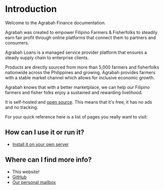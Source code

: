 # Introduction

Welcome to the Agrabah Finance documentation.

Agrabah was created to empower Filipino Farmers & Fisherfolks to steadily earn fair profit through online platforms that connect them to partners and consumers.

Agrabah Loans is a managed service provider platform that ensures a steady supply chain to enterprise clients.

Products are directly sourced from more than 5,000 farmers and fisherfolks nationwide across the Philippines and growing. Agrabah provides farmers with a stable market channel which allows for inclusive economic growth.

Agrabah knows that with a better marketplace, we can help our Filipino farmers and fisher folks enjoy a sustained and rewarding livelihood.

It is self-hosted and [open source](https://github.com/agrabah-ph/loans). This means that it's free, it has no ads and no tracking.

For your quick reference here is a list of pages you really want to visit:

## How can I use it or run it?

* [Install it on your own server](installation/self_hosted.md)


## Where can I find more info?

* This website!
* [GitHub](https://github.com/agrabah-ph/)
* [Our personal mailbox](mailto:agrabah@aim.edu)

